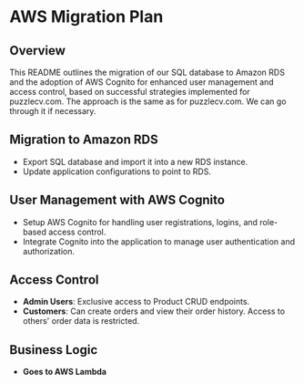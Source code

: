 # AWS Migration Plan

## Overview
This README outlines the migration of our SQL database to Amazon RDS and the adoption of AWS Cognito for enhanced user management and access control, based on successful strategies implemented for puzzlecv.com.
The approach is the same as for puzzlecv.com. We can go through it if necessary.

## Migration to Amazon RDS
- Export SQL database and import it into a new RDS instance.
- Update application configurations to point to RDS.

## User Management with AWS Cognito
- Setup AWS Cognito for handling user registrations, logins, and role-based access control.
- Integrate Cognito into the application to manage user authentication and authorization.

## Access Control
- **Admin Users**: Exclusive access to Product CRUD endpoints.
- **Customers**: Can create orders and view their order history. Access to others' order data is restricted.

## Business Logic
- **Goes to AWS Lambda**
